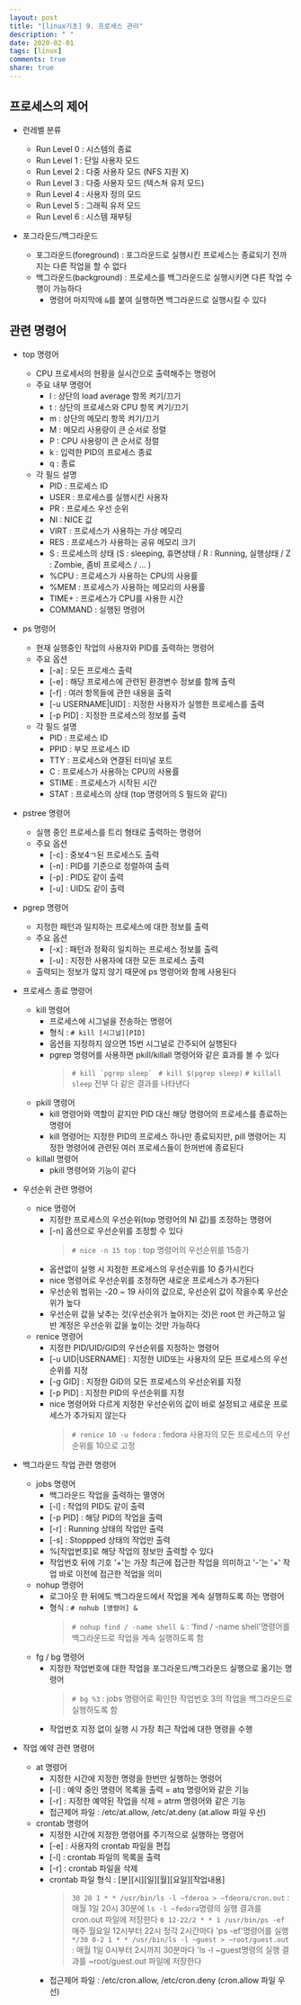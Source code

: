 ```yaml
---
layout: post
title: "[linux기초] 9. 프로세스 관리"
description: " "
date: 2020-02-01
tags: [linux]
comments: true
share: true
---
```



## 프로세스의 제어

- 런레벨 분류
  - Run Level 0 : 시스템의 종료
  - Run Level 1 : 단일 사용자 모드
  - Run Level 2 : 다중 사용자 모드 (NFS 지원 X)
  - Run Level 3 : 다중 사용자 모드 (텍스쳐 유저 모드)
  - Run Level 4 : 사용자 정의 모드
  - Run Level 5 : 그래픽 유저 모드
  - Run Level 6 : 시스템 재부팅

- 포그라운드/백그라운드
  - 포그라운드(foreground) : 포그라운드로 실행시킨 프로세스는 종료되기 전까지는 다른 작업을 할 수 없다
  - 백그라운드(background) : 프로세스를 백그라운드로 실행시키면 다른 작업 수행이 가능하다
    - 명령어 마지막에 `&`를 붙여 실행하면 백그라운드로 실행시킬 수 있다

## 관련 명령어

- top 명령어
  - CPU 프로세서의 현황을 실시간으로 출력해주는 명령어
  - 주요 내부 명령어
    - l : 상단의 load average 항목 켜기/끄기
    - t : 상단의 프로세스와 CPU 항목 켜기/끄기
    - m : 상단의 메모리 항목 켜기/끄기
    - M : 메모리 사용량이 큰 순서로 정렬
    - P : CPU 사용량이 큰 순서로 정렬
    - k : 입력한 PID의 프로세스 종료
    - q : 종료
  - 각 필드 설명
    - PID : 프로세스 ID
    - USER : 프로세스를 실행시킨 사용자
    - PR : 프로세스 우선 순위
    - NI : NICE 값
    - VIRT : 프로세스가 사용하는 가상 메모리
    - RES : 프로세스가 사용하는 공유 메모리 크기
    - S : 프로세스의 상태 (S : sleeping, 휴면상태 / R : Running, 실행상태 / Z : Zombie, 좀비 프로세스 / ... )
    - %CPU : 프로세스가 사용하는 CPU의 사용률
    - %MEM : 프로세스가 사용하는 메모리의 사용률
    - TIME+ : 프로세스가 CPU를 사용한 시간
    - COMMAND : 실행된 명령어

- ps 명령어
  - 현재 실행중인 작업의 사용자와 PID를 출력하는 명령어
  - 주요 옵션
    - [-a] : 모든 프로세스 출력
    - [-e] : 해당 프로세스에 관련된 환경변수 정보를 함께 출력
    - [-f] : 여러 항목들에 관한 내용을 출력
    - [-u USERNAME|UID] : 지정한 사용자가 실행한 프로세스를 출력
    - [-p PID] : 지정한 프로세스의 정보를 출력
  - 각 필드 설명
    - PID : 프로세스 ID
    - PPID : 부모 프로세스 ID
    - TTY : 프로세스와 연결된 터미널 포트
    - C : 프로세스가 사용하는 CPU의 사용률
    - STIME : 프로세스가 시작된 시간
    - STAT : 프로세스의 상태 (top 명령어의 S 필드와 같다)

- pstree 명령어
  - 실행 중인 프로세스를 트리 형태로 출력하는 명령어
  - 주요 옵션
    - [-c] : 중보4ㄱ된 프로세스도 출력
    - [-n] : PID를 기준으로 정렬하여 출력
    - [-p] : PID도 같이 출력
    - [-u] : UID도 같이 출력

- pgrep 명령어
  - 지정한 패턴과 일치하는 프로세스에 대한 정보를 출력
  - 주요 옵션
    - [-x] : 패턴과 정확히 일치하는 프로세스 정보를 출력
    - [-u] : 지정한 사용자에 대한 모든 프로세스 출력
  - 출력되는 정보가 많지 않기 때문에 ps 명령어와 함께 사용된다

- 프로세스 종료 명령어
  - kill 명령어
    - 프로세스에 시그널을 전송하는 명령어
    - 형식 : `# kill [시그널][PID]`
    - 옵션을 지정하지 않으면 15번 시그널로 간주되어 실행된다
    - pgrep 명령어를 사용하면 pkill/killall 명령어와 같은 효과를 볼 수 있다
      > ```# kill `pgrep sleep` ```
      > `# kill $(pgrep sleep)`
      > `# killall sleep` 
      > 전부 다 같은 결과를 나타낸다
  - pkill 명령어
    - kill 명령어와 역할이 같지만 PID 대신 해당 명령어의 프로세스를 종료하는 명령어
    - kill 명령어는 지정한 PID의 프로세스 하나만 종료되지만, pill 명령어는 지정한 명령어에 관련된 여러 프로세스들이 한꺼번에 종료된다
  - killall 명령어
    - pkill 명령어와 기능이 같다

- 우선순위 관련 명령어
  - nice 명령어
    - 지정한 프로세스의 우선순위(top 명령어의 NI 값)를 조정하는 명령어
    - [-n] 옵션으로 우선순위를 조정할 수 있다
      > `# nice -n 15 top` : top 명령어의 우선순위를 15증가
    - 옵션없이 실행 시 지정한 프로세스의 우선순위를 10 증가시킨다
    - nice 명령어로 우선순위를 조정하면 새로운 프로세스가 추가된다
    - 우선순위 범위는 -20 ~ 19 사이의 값으로, 우선순위 값이 작을수록 우선순위가 높다
    - 우선순위 값을 낮추는 것(우선순위가 높아지는 것)은 root 만 카근하고 일반 계정은 우선순위 값을 높이는 것만 가능하다
  - renice 명령어
    - 지정한 PID/UID/GID의 우선순위를 지정하는 명령어
    - [-u UID|USERNAME] : 지정한 UID또는 사용자의 모든 프로세스의 우선순위를 지정
    - [-g GID] : 지정한 GID의 모든 프로세스의 우선순위를 지정
    - [-p PID] : 지정한 PID의 우선순위를 지정
    - nice 명령어와 다르게 지정한 우선순위의 값이 바로 설정되고 새로운 프로세스가 추가되지 않는다
      > `# renice 10 -u fedora` : fedora 사용자의 모든 프로세스의 우선순위를 10으로 고정

- 백그라운드 작업 관련 명령어
  - jobs 명령어
    - 백그라운드 작업을 출력하는 멸영어
    - [-l] : 작업의 PID도 같이 출력
    - [-p PID] : 해당 PID의 작업을 출력
    - [-r] : Running 상태의 작업만 출력
    - [-s] : Stoppped 상태의 작업만 출력
    - %[작업번호]로 해당 작업의 정보만 출력할 수 있다
    - 작업번호 뒤에 기호 '+'는 가장 최근에 접근한 작업을 의미하고 '-'는 '+' 작업 바로 이전에 접근한 적업을 의미
  - nohup 명령어
    - 로그아웃 한 뒤에도 백그라운드에서 작업을 계속 실행하도록 하는 명령어
    - 형식 : `# nohub [명령어] &`
      > `# nohup find / -name shell &` : 'find / -name shell'명령어를 백그라운드로 작업을 계속 실행하도록 함
  - fg / bg 명령어
    - 지정한 작업번호에 대한 작업을 포그라운드/백그라운드 실행으로 옮기는 명령어
      > `# bg %3` : jobs 명령어로 확인한 작업번호 3의 작업을 백그라운드로 실행하도록 함
    - 작업번호 지정 없이 실행 시 가장 최근 작업에 대한 명령을 수행

- 작업 예약 관련 명령어
  - at 명령어
    - 지정한 시간에 지정한 명령을 한번만 실행하는 명령어
    - [-l] : 예약 중인 명령어 목록을 출력 = atq 명령어와 같은 기능
    - [-r] : 지정한 예약된 작업을 삭제 = atrm 명령어와 같은 기능
    - 접근제어 파일 : /etc/at.allow, /etc/at.deny (at.allow 파일 우선)
  - crontab 명령어
    - 지정한 시간에 지정한 명령어를 주기적으로 실행하는 명령어
    - [-e] : 사용자의 crontab 파일을 편집
    - [-l] : crontab 파일의 목록을 출력
    - [-r] : crontab 파일을 삭제
    - crontab 파일 형식 : [분][시][일][월][요일][작업내용]
      > `30 20 1 * * /usr/bin/ls -l ~fderoa > ~fdeora/cron.out` : 매월 1일 20시 30분에 `ls -l ~fedora`명령의 실행 결과를 cron.out 파일에 저장한다
      > `0 12-22/2 * * 1 /usr/bin/ps -ef` 매주 월요일 12시부터 22시 정각 2시간마다 'ps -ef'명령어를 실행
      > `*/30 0-2 1 * * /usr/bin/ls -l ~guest > ~root/guest.out` : 매월 1일 0시부터 2시까지 30분마다 'ls -l ~guest명령의 실행 결과를 ~root/guest.out 파일에 저장한다
    - 접근제어 파일 : /etc/cron.allow, /etc/cron.deny (cron.allow 파일 우선)